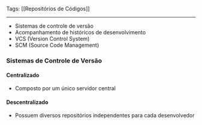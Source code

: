 
Tags: [[Repositórios de Códigos]]

----

- Sistemas de controle de versão
- Acompanhamento de históricos de desenvolvimento
- VCS (Version Control System)
- SCM (Source Code Management)
### Sistemas de Controle de Versão
#### Centralizado
- Composto por um único servidor central
#### Descentralizado
- Possuem diversos repositórios independentes para cada desenvolvedor